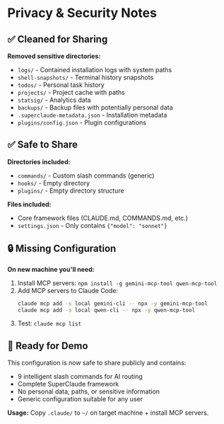 # Privacy & Security Notes

## ✅ Cleaned for Sharing

**Removed sensitive directories:**
- `logs/` - Contained installation logs with system paths
- `shell-snapshots/` - Terminal history snapshots
- `todos/` - Personal task history
- `projects/` - Project cache with paths
- `statsig/` - Analytics data
- `backups/` - Backup files with potentially personal data
- `.superclaude-metadata.json` - Installation metadata
- `plugins/config.json` - Plugin configurations

## ✅ Safe to Share

**Directories included:**
- `commands/` - Custom slash commands (generic)
- `hooks/` - Empty directory
- `plugins/` - Empty directory structure

**Files included:**
- Core framework files (CLAUDE.md, COMMANDS.md, etc.)
- `settings.json` - Only contains `{"model": "sonnet"}`

## 🔒 Missing Configuration

**On new machine you'll need:**
1. Install MCP servers: `npm install -g gemini-mcp-tool qwen-mcp-tool`
2. Add MCP servers to Claude Code:
   ```bash
   claude mcp add -s local gemini-cli -- npx -y gemini-mcp-tool
   claude mcp add -s local qwen-cli -- npx -y qwen-mcp-tool
   ```
3. Test: `claude mcp list`

## 🎯 Ready for Demo

This configuration is now safe to share publicly and contains:
- 9 intelligent slash commands for AI routing
- Complete SuperClaude framework
- No personal data, paths, or sensitive information
- Generic configuration suitable for any user

**Usage:** Copy `.claude/` to `~/` on target machine + install MCP servers.